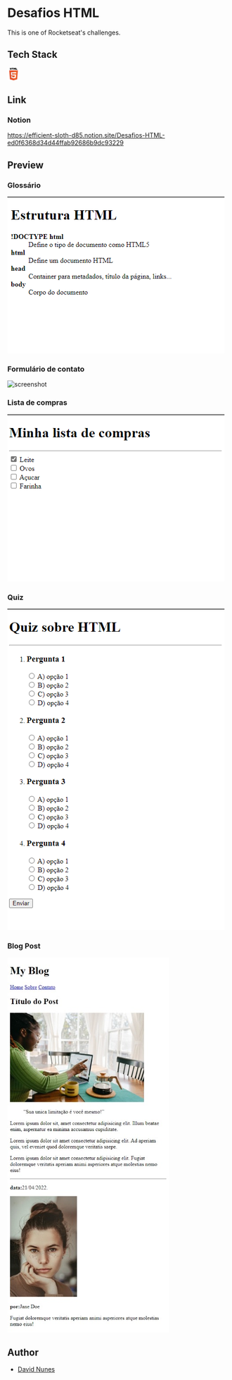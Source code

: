 # Desafios HTML

This is one of Rocketseat's challenges.

## Tech Stack

<img alt="HTML5" width="28px" src="https://raw.githubusercontent.com/github/explore/80688e429a7d4ef2fca1e82350fe8e3517d3494d/topics/html/html.png" />

## Link

### Notion

https://efficient-sloth-d85.notion.site/Desafios-HTML-ed0f6368d34d44ffab92686b9dc93229


## Preview

### Glossário
![screenshot](readme_img/glossario.png)

### Formulário de contato
![screenshot](readme_img/formul%C3%A1rio_de_contato.png)

### Lista de compras
![screenshot](readme_img/lista-de-compras.png)

### Quiz
![screenshot](readme_img/quiz.png)

### Blog Post
![screenshot](readme_img/blog-post.jpeg)


## Author

- [David Nunes](https://www.github.com/Dnuns)

